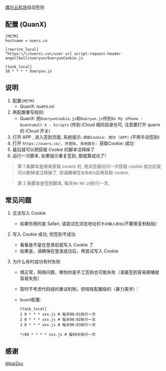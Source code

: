 [偶尔云机场](https://ouers.co/auth/register?code=9oPF)自动签到

## 配置 (QuanX)

```properties
[MITM]
hostname = ouers.co

[rewrite_local]
^https:\/\/ouers\.co\/user url script-request-header angellball/oueryun/OueryunCookie.js

[task_local]
10 * * * * Oueryun.js
```

## 说明

1. 配置`[MITM]`
   - QuanX: ouers.co
2. 再配置重写规则:
   - QuanX: 把`OueryunCookie.js`和`Oueryun.js`传到`On My iPhone - Quantumult X - Scripts` (传到 iCloud 相同目录也可, 注意要打开 quanx 的 iCloud 开关)
3. 打开 APP , 进入签到页面, 系统提示: `获取Cookie: 成功 (APP)` (不用手动签到)
4. 打开 `https://ouers.co/, 并登陆, 系统提示: `获取Cookie: 成功 ` 
5. 最后就可以把获取 Cookie 的脚本注释掉了
6. 运行一次脚本, 如果提示重复签到, 那就算成功了!

> 第 1 条脚本是用来获取 cookie 的, 用浏览器访问一次获取 cookie 成功后就可以删掉或注释掉了, 但请确保在`登录成功`后再获取 cookie.

> 第 2 条脚本是签到脚本, 每天`00:00:10`执行一次.

## 常见问题

1. 无法写入 Cookie

   
   - 如果你用的是 Safari, 请尝试在浏览地址栏`手动输入网址`(不要用复制粘贴)

2. 写入 Cookie 成功, 但签到不成功

   - 看看是不是在登录前就写入 Cookie 了
   - 如果是，请确保在登录成功后，再尝试写入 Cookie

3. 为什么有时成功有时失败

   - 很正常，网络问题，哪怕你是手工签到也可能失败（凌晨签到容易拥堵就容易失败）
   - 暂时不考虑代码级的重试机制，但咱有配置级的（暴力美学）：

  

   - `QuanX`配置:

     ```properties
     [task_local]
     1 0 * * * xxx.js # 每天00:01执行一次
     2 0 * * * xxx.js # 每天00:02执行一次
     3 0 * * * xxx.js # 每天00:03执行一次

     */60 * * * * xxx.js # 每60分执行一次
     ```

## 感谢
[@kai2ou](https://github.com/kai2ou/Script/blob/master/QuantumultX/qiujiasu-DailyBonus/readme)
